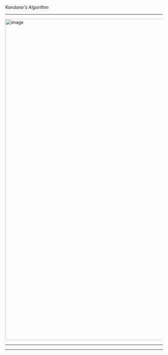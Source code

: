 
*Kandane's Algorithm*
<hr/>
<img width="1024" height="1024" alt="image" src="https://github.com/user-attachments/assets/727ba35d-f369-4ecb-b730-cbeab322f054" />

<hr/>
<hr/>


